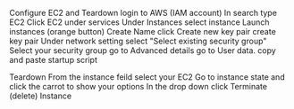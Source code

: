 Configure EC2  and Teardown
login to AWS (IAM account) 
In search type EC2
Click EC2 under services 
Under Instances select instance 
Launch instances (orange button) 
Create Name click 
Create new key pair 
create key pair 
Under network setting select "Select existing security group" 
Select your security group 
go to Advanced details go to User data. 
copy and paste startup script

Teardown 
From the instance feild select your EC2
Go to instance state and click the carrot to show your options 
In the drop down click Terminate (delete) Instance
